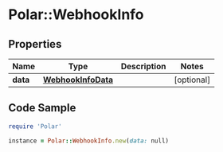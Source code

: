 # Polar::WebhookInfo

## Properties

Name | Type | Description | Notes
------------ | ------------- | ------------- | -------------
**data** | [**WebhookInfoData**](WebhookInfoData.md) |  | [optional] 

## Code Sample

```ruby
require 'Polar'

instance = Polar::WebhookInfo.new(data: null)
```



